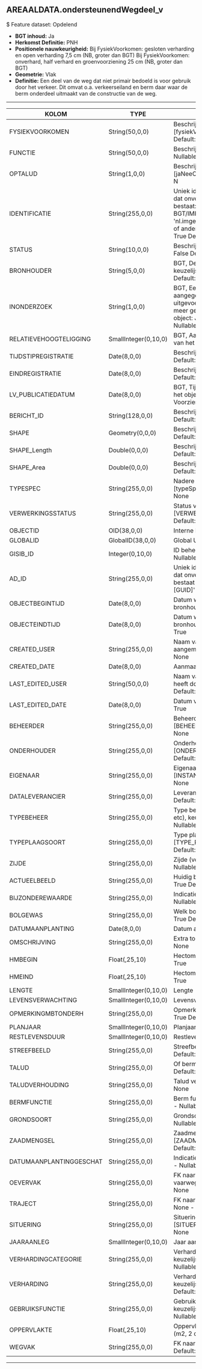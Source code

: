 ## AREAALDATA.ondersteunendWegdeel_v

$ Feature dataset: Opdelend

* __BGT inhoud:__ Ja
* __Herkomst Definitie:__ PNH
* __Positionele nauwkeurigheid:__ Bij FysiekVoorkomen: gesloten verharding en open verharding 7,5 cm (NB, groter dan BGT) Bij FysiekVoorkomen: onverhard, half verhard en groenvoorziening 25 cm (NB, groter dan BGT)
* __Geometrie:__ Vlak
* __Definitie:__ Een deel van de weg dat niet primair bedoeld is voor gebruik door het verkeer. Dit omvat o.a. verkeerseiland en berm daar waar de berm onderdeel uitmaakt van de constructie van de weg.

***

|KOLOM                              |TYPE          	        |DEFINITIE|
|------                          	|----          	        |-----    |
|FYSIEKVOORKOMEN                    |String(50,0,0)         |Beschrijving - keuzelijst [fysiekVoorkomenOWG] Nullable: False Default: None|
|FUNCTIE                            |String(50,0,0)         |Beschrijving - keuzelijst [functieOWG] Nullable: False Default: None|
|OPTALUD                            |String(1,0,0)          |Beschrijving - keuzelijst [jaNeeOnbekend] Nullable: True Default: N|
|IDENTIFICATIE                      |String(255,0,0)        |Uniek identificatienummer voor het object dat onveranderlijk is zolang het object bestaat: bevat indien van toepassing BGT/IMKL ID in format 'nl.imgeo/imkl.bronhouderscode.LokaalID' of anders: '00000'.LokaalID - Nullable: True Default: None|
|STATUS                             |String(10,0,0)         |Beschrijving - keuzelijst [status] Nullable: False Default: :bestaand|
|BRONHOUDER                         |String(5,0,0)          |BGT, De bronhoudercode van het object, keuzelijst [bronhouder] - Nullable: False Default: None|
|INONDERZOEK                        |String(1,0,0)          |BGT, Een aanduiding waarmee wordt aangegeven dat een onderzoek wordt uitgevoerd naar de juistheid van een of meer gegevens van het betreffende object: Ja/Nee, keuzelijst [jaNee] Nullable: False Default: N|
|RELATIEVEHOOGTELIGGING             |SmallInteger(0,10,0)   |BGT, Aanduiding voor de relatieve hoogte van het object - Nullable: False Default: 0|
|TIJDSTIPREGISTRATIE                |Date(8,0,0)            |Beschrijving - keuzelijst [] Nullable: True Default: None|
|EINDREGISTRATIE                    |Date(8,0,0)            |Beschrijving - keuzelijst [] Nullable: True Default: None|
|LV_PUBLICATIEDATUM                 |Date(8,0,0)            |BGT, Tijdstip waarop deze instantie van het object is opgenomen in de Landelijke Voorziening - Nullable: True|
|BERICHT_ID                         |String(128,0,0)        |Beschrijving - keuzelijst [] Nullable: True Default: None|
|SHAPE                              |Geometry(0,0,0)        |Beschrijving: - keuzelijst [] Nullable: True Default: None|
|SHAPE_Length                       |Double(0,0,0)          |Beschrijving: - keuzelijst [] Nullable: True Default: None|
|SHAPE_Area                         |Double(0,0,0)          |Beschrijving: - keuzelijst [] Nullable: True Default: None|
|TYPESPEC                            |String(255,0,0)    |Nadere typering van het object, keuzelijst [typeSpecOWE] - Nullable: True Default: None|
|VERWERKINGSSTATUS                   |String(255,0,0)    |Status van de gegevens, keuzelijst [VERWERKINGSSTATUS] - Nullable: False Default: Nieuw|
|OBJECTID                            |OID(38,0,0)        |Interne ID ArcGIS - Nullable: False|
|GLOBALID                            |GlobalID(38,0,0)   |Global Unique Identifier - Nullable: False|
|GISIB_ID                            |Integer(0,10,0)    |ID beheer openbare ruimte (GISIB) - Nullable: True|
|AD_ID                               |String(255,0,0)    |Uniek identificatienummer voor het object dat onveranderlijk is zolang het object bestaat in Areaaldata: in format 'AD.[GUID]' - Nullable: False Default: None|
|OBJECTBEGINTIJD                     |Date(8,0,0)        |Datum waarop het object bij de bronhouder is ontstaan - Nullable: True|
|OBJECTEINDTIJD                      |Date(8,0,0)        |Datum waarop het object bij de bronhouder niet meer geldig is - Nullable: True|
|CREATED_USER                        |String(255,0,0)    |Naam van gebruiker die de rij heeft aangemaakt - Nullable: True Default: None|
|CREATED_DATE                        |Date(8,0,0)        |Aanmaakdatum - Nullable: True|
|LAST_EDITED_USER                    |String(50,0,0)     |Naam van gebruiker die de laatste mutatie heeft doorgevoerd - Nullable: True Default: None|
|LAST_EDITED_DATE                    |Date(8,0,0)        |Datum van de laatste mutatie - Nullable: True|
|BEHEERDER                           |String(255,0,0)    |Beheerder van het object, keuzelijst [BEHEERDER] - Nullable: True Default: None|
|ONDERHOUDER                         |String(255,0,0)    |Onderhouder van het object, keuzelijst [ONDERHOUDER] - Nullable: True Default: None|
|EIGENAAR                            |String(255,0,0)    |Eigenaar van het object, keuzelijst [INSTANTIE] - Nullable: True Default: None| 
|DATALEVERANCIER                     |String(255,0,0)    |Leverancier van de data - Nullable: True Default: None|
|TYPEBEHEER                          |String(255,0,0)       |Type beheer (maaien, klepelen, uitzuigen etc), keuzelijst, [TYPE_BEHEER] - Nullable: True Default: None|
|TYPEPLAAGSOORT                      |String(255,0,0)       |Type plaagsoort, keuzelijst [TYPE_PLAAGSOORT] - Nullable: True Default: None|
|ZIJDE                               |String(255,0,0)       |Zijde (vd weg), keuzelijst [ZIJDE] - Nullable: True Default: None|
|ACTUEELBEELD                        |String(255,0,0)       |Huidig beeld van begroeiing - Nullable: True Default: None|
|BIJZONDEREWAARDE                    |String(255,0,0)       |Indicatie van bijzondere waarde - Nullable: True Default: None|
|BOLGEWAS                            |String(255,0,0)       |Welk bolgewas er aanwezig is - Nullable: True Default: None|
|DATUMAANPLANTING                    |Date(8,0,0)           |Datum aanplanting - Nullable: True|
|OMSCHRIJVING                        |String(255,0,0)       |Extra toelichting - Nullable: True Default: None|
|HMBEGIN                             |Float(,25,10)         |Hectometrering begin berm - Nullable: True|
|HMEIND                              |Float(,25,10)         |Hectometrering eind berm - Nullable: True|
|LENGTE                              |SmallInteger(0,10,0)  |Lengte - Nullable: True|
|LEVENSVERWACHTING                   |SmallInteger(0,10,0)  |Levensverwachting - Nullable: True|
|OPMERKINGMBTONDERH                  |String(255,0,0)       |Opmerking mbt onderhoud - Nullable: True Default: None|
|PLANJAAR                            |SmallInteger(0,10,0)  |Planjaar - Nullable: True|
|RESTLEVENSDUUR                      |SmallInteger(0,10,0)  |Restlevensduur - Nullable: True|
|STREEFBEELD                         |String(255,0,0)       |Streefbeeld begroeiing - Nullable: True Default: None|
|TALUD                               |String(255,0,0)       |Of berm op Talud ligt - Nullable: True Default: None|
|TALUDVERHOUDING                     |String(255,0,0)       |Talud verhouding - Nullable: True Default: None|
|BERMFUNCTIE                         |String(255,0,0)       |Berm functie, keuzelijst [BERM_FUNCTIE] - Nullable: True Default: None|
|GRONDSOORT                          |String(255,0,0)       |Grondsoort, keuzelijst [GRONDSOORT] - Nullable: True Default: None|
|ZAADMENGSEL                         |String(255,0,0)       |Zaadmengsel, keuzelijst [ZAADMENGSEL] - Nullable: True Default: None|
|DATUMAANPLANTINGGESCHAT             |String(255,0,0)       |Indicatie of datum aanplanting geschat is - Nullable: True Default: None|
|OEVERVAK                            |String(255,0,0)       |FK naar oevervak_v - (als berm langs vaarweg ligt) - Nullable: True Default: None|
|TRAJECT                             |String(255,0,0)       |FK naar traject_v - Nullable: True Default: None - Nullable: True Default: None|
|SITUERING                           |String(255,0,0)       |Situering conform CROW, keuzelijst [SITUERING] - Nullable: True Default: None|
|JAARAANLEG                          |SmallInteger(0,10,0)  |Jaar aanleg van de weg - Nullable: True|
|VERHARDINGCATEGORIE                 |String(255,0,0)       |Verharding categorie conform CROW, keuzelijst [VERHARDING_CATEGORIE] - Nullable: True Default: None|
|VERHARDING                          |String(255,0,0)       |Verharding object conform CROW, keuzelijst [VERHARDING] - Nullable: True Default: None|
|GEBRUIKSFUNCTIE                     |String(255,0,0)       |Gebruiksfunctie conform CROW, keuzelijst [GEBRUIKSFUNCTIE] - Nullable: True Default: None|
|OPPERVLAKTE                         |Float(,25,10)         |Oppervlakte van het wegvakonderdeel (m2, 2 decimalen) - Nullable: True|
|WEGVAK                              |String(255,0,0)       |FK naar wegvak_v - Nullable: True Default: None|

***
